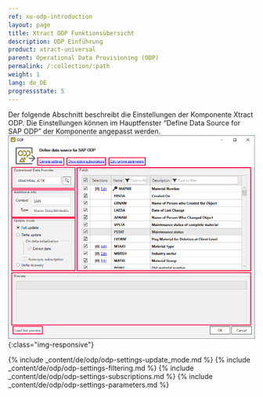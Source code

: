 ```yaml
---
ref: xu-odp-introduction
layout: page
title: Xtract ODP Funktionsübersicht
description: ODP Einführung
product: xtract-universal
parent: Operational Data Provisioning (ODP)
permalink: /:collection/:path
weight: 1
lang: de_DE
progressstate: 5
---
```


Der folgende Abschnitt beschreibt die Einstellungen der Komponente Xtract ODP. Die Einstellungen können im Hauptfenster “Define Data Source for SAP ODP” der Komponente angepasst werden. ![ODP Component](/img/content/xu/xu_odp_overview.png){:class="img-responsive"}

{% include _content/de/odp/odp-settings-update_mode.md %} 
{% include _content/de/odp/odp-settings-filtering.md %}
{% include _content/de/odp/odp-settings-subscriptions.md %}
{% include _content/de/odp/odp-settings-parameters.md %}

